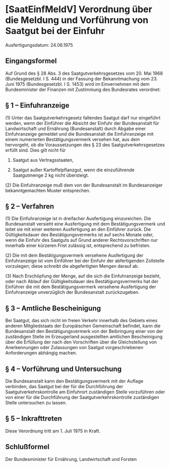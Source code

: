 # [SaatEinfMeldV] Verordnung über die Meldung und Vorführung von Saatgut bei der Einfuhr

Ausfertigungsdatum: 24.06.1975

 

## Eingangsformel

Auf Grund des § 28 Abs. 3 des Saatgutverkehrsgesetzes vom 20. Mai 1968 (Bundesgesetzbl. I S. 444) in der Fassung der Bekanntmachung vom 23. Juni 1975 (Bundesgesetzbl. I S. 1453) wird im Einvernehmen mit dem Bundesminister der Finanzen mit Zustimmung des Bundesrates verordnet:


## § 1 – Einfuhranzeige

(1) Unter das Saatgutverkehrsgesetz fallendes Saatgut darf nur eingeführt werden, wenn der Einführer die Absicht der Einfuhr der Bundesanstalt für Landwirtschaft und Ernährung (Bundesanstalt) durch Abgabe einer Einfuhranzeige gemeldet und die Bundesanstalt die Einfuhranzeige mit einem numerierten Bestätigungsvermerk versehen hat, aus dem hervorgeht, ob die Voraussetzungen des § 23 des Saatgutverkehrsgesetzes erfüllt sind. Dies gilt nicht für

1. Saatgut aus Vertragsstaaten,

2. Saatgut außer Kartoffelpflanzgut, wenn die einzuführende Saatgutmenge 2 kg nicht übersteigt.

(2) Die Einfuhranzeige muß dem von der Bundesanstalt im Bundesanzeiger bekanntgemachten Muster entsprechen.


## § 2 – Verfahren

(1) Die Einfuhranzeige ist in dreifacher Ausfertigung einzureichen. Die Bundesanstalt versieht eine Ausfertigung mit dem Bestätigungsvermerk und leitet sie mit einer weiteren Ausfertigung an den Einführer zurück. Die Gültigkeitsdauer des Bestätigungsvermerks ist auf sechs Monate oder, wenn die Einfuhr des Saatguts auf Grund anderer Rechtsvorschriften nur innerhalb einer kürzeren Frist zulässig ist, entsprechend zu befristen.

(2) Die mit dem Bestätigungsvermerk versehene Ausfertigung der Einfuhranzeige ist vom Einführer bei der Einfuhr der abfertigenden Zollstelle vorzulegen; diese schreibt die abgefertigten Mengen darauf ab.

(3) Nach Erschöpfung der Menge, auf die sich die Einfuhranzeige bezieht, oder nach Ablauf der Gültigkeitsdauer des Bestätigungsvermerks hat der Einführer die mit dem Bestätigungsvermerk versehene Ausfertigung der Einfuhranzeige unverzüglich der Bundesanstalt zurückzugeben.


## § 3 – Amtliche Bescheinigung

Bei Saatgut, das sich nicht im freien Verkehr innerhalb des Gebiets eines anderen Mitgliedstaats der Europäischen Gemeinschaft befindet, kann die Bundesanstalt den Bestätigungsvermerk von der Beibringung einer von der zuständigen Stelle im Erzeugerland ausgestellten amtlichen Bescheinigung über die Erfüllung der nach den Vorschriften über die Gleichstellung von Anerkennungen oder Zulassungen von Saatgut vorgeschriebenen Anforderungen abhängig machen.


## § 4 – Vorführung und Untersuchung

Die Bundesanstalt kann den Bestätigungsvermerk mit der Auflage verbinden, das Saatgut bei der für die Durchführung der Saatgutverkehrskontrolle am Einfuhrort zuständigen Stelle vorzuführen oder von einer für die Durchführung der Saatgutverkehrskontrolle zuständigen Stelle untersuchen zu lassen.


## § 5 – Inkrafttreten

Diese Verordnung tritt am 1. Juli 1975 in Kraft.


## Schlußformel

Der Bundesminister für Ernährung, Landwirtschaft und Forsten
